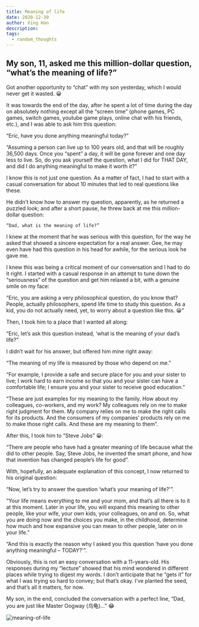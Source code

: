 ```yaml
---
title: Meaning of life
date: 2020-12-30
author: Xing Han
description: 
tags:
  - random_thoughts
---
```

## My son, 11, asked me this million-dollar question, “what’s the meaning of life?”

Got another opportunity to “chat” with my son yesterday, which I would never get it wasted. 😀

It was towards the end of the day, after he spent a lot of time during the day on absolutely nothing except all the “screen time” (phone games, PC games, switch games, youtube game plays, online chat with his friends, etc.), and I was able to ask him this question:

“Eric, have you done anything meaningful today?”

“Assuming a person can live up to 100 years old, and that will be roughly 36,500 days. Once you “spent” a day, it will be gone forever and one day less to live. So, do you ask yourself the question, what I did for THAT DAY, and did I do anything meaningful to make it worth it?”

I know this is not just one question. As a matter of fact, I had to start with a casual conversation for about 10 minutes that led to real questions like these.

He didn’t know how to answer my question, apparently, as he returned a puzzled look; and after a short pause, he threw back at me this million-dollar question:

    “Dad, what is the meaning of life?”

I knew at the moment that he was serious with this question, for the way he asked that showed a sincere expectation for a real answer. Gee, he may even have had this question in his head for awhile, for the serious look he gave me.

I knew this was being a critical moment of our conversation and I had to do it right. I started with a casual response in an attempt to tune down the “seriousness” of the question and get him relaxed a bit, with a genuine smile on my face:

“Eric, you are asking a very philosophical question, do you know that? People, actually philosophers, spend life time to study this question. As a kid, you do not actually need, yet, to worry about a question like this. 😀”

Then, I took him to a place that I wanted all along:

“Eric, let’s ask this question instead, ‘what is the meaning of your dad’s life?”

I didn’t wait for his answer, but offered him mine right away:

“The meaning of my life is measured by those who depend on me.”

“For example, I provide a safe and secure place for you and your sister to live; I work hard to earn income so that you and your sister can have a comfortable life; I ensure you and your sister to receive good education.”

“These are just examples for my meaning to the family. How about my colleagues, co-workers, and my work? My colleagues rely on me to make right judgment for them. My company relies on me to make the right calls for its products. And the consumers of my companies’ products rely on me to make those right calls. And these are my meaning to them”.

After this, I took him to “Steve Jobs” 😀:

“There are people who have had a greater meaning of life because what the did to other people. Say, Steve Jobs, he invented the smart phone, and how that invention has changed people’s life for good”.

With, hopefully, an adequate explanation of this concept, I now returned to his original question:

“Now, let’s try to answer the question ‘what’s your meaning of life?'”.

“Your life means everything to me and your mom, and that’s all there is to it at this moment. Later in your life, you will expand this meaning to other people, like your wife, your own kids, your colleagues, on and on. So, what you are doing now and the choices you make, in the childhood, determine how much and how expansive you can mean to other people, later on in your life.”

“And this is exactly the reason why I asked you this question ‘have you done anything meaningful – TODAY?'”.

Obviously, this is not an easy conversation with a 11-years-old. His responses during my “lecture” showed that his mind wondered in different places while trying to digest my words. I don’t anticipate that he “gets it” for what I was trying so hard to convey; but that’s okay. I’ve planted the seed, and that’s all it matters, for now.

My son, in the end, concluded the conversation with a perfect line, “Dad, you are just like Master Oogway (乌龟)…” 😂

![meaning-of-life](/meaning-of-life.png "The Meaning of Life according to The Hitchhiker’s Guide to the Galaxy")
